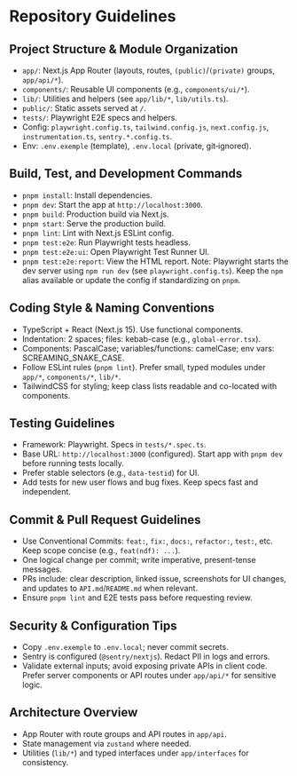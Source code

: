 # Repository Guidelines

## Project Structure & Module Organization
- `app/`: Next.js App Router (layouts, routes, `(public)`/`(private)` groups, `app/api/*`).
- `components/`: Reusable UI components (e.g., `components/ui/*`).
- `lib/`: Utilities and helpers (see `app/lib/*`, `lib/utils.ts`).
- `public/`: Static assets served at `/`.
- `tests/`: Playwright E2E specs and helpers.
- Config: `playwright.config.ts`, `tailwind.config.js`, `next.config.js`, `instrumentation.ts`, `sentry.*.config.ts`.
- Env: `.env.exemple` (template), `.env.local` (private, git‑ignored).

## Build, Test, and Development Commands
- `pnpm install`: Install dependencies.
- `pnpm dev`: Start the app at `http://localhost:3000`.
- `pnpm build`: Production build via Next.js.
- `pnpm start`: Serve the production build.
- `pnpm lint`: Lint with Next.js ESLint config.
- `pnpm test:e2e`: Run Playwright tests headless.
- `pnpm test:e2e:ui`: Open Playwright Test Runner UI.
- `pnpm test:e2e:report`: View the HTML report.
  Note: Playwright starts the dev server using `npm run dev` (see `playwright.config.ts`). Keep the `npm` alias available or update the config if standardizing on `pnpm`.

## Coding Style & Naming Conventions
- TypeScript + React (Next.js 15). Use functional components.
- Indentation: 2 spaces; files: kebab-case (e.g., `global-error.tsx`).
- Components: PascalCase; variables/functions: camelCase; env vars: SCREAMING_SNAKE_CASE.
- Follow ESLint rules (`pnpm lint`). Prefer small, typed modules under `app/*`, `components/*`, `lib/*`.
- TailwindCSS for styling; keep class lists readable and co-located with components.

## Testing Guidelines
- Framework: Playwright. Specs in `tests/*.spec.ts`.
- Base URL: `http://localhost:3000` (configured). Start app with `pnpm dev` before running tests locally.
- Prefer stable selectors (e.g., `data-testid`) for UI.
- Add tests for new user flows and bug fixes. Keep specs fast and independent.

## Commit & Pull Request Guidelines
- Use Conventional Commits: `feat:`, `fix:`, `docs:`, `refactor:`, `test:`, etc. Keep scope concise (e.g., `feat(ndf): ...`).
- One logical change per commit; write imperative, present-tense messages.
- PRs include: clear description, linked issue, screenshots for UI changes, and updates to `API.md`/`README.md` when relevant.
- Ensure `pnpm lint` and E2E tests pass before requesting review.

## Security & Configuration Tips
- Copy `.env.exemple` to `.env.local`; never commit secrets.
- Sentry is configured (`@sentry/nextjs`). Redact PII in logs and errors.
- Validate external inputs; avoid exposing private APIs in client code. Prefer server components or API routes under `app/api/*` for sensitive logic.

## Architecture Overview
- App Router with route groups and API routes in `app/api`.
- State management via `zustand` where needed.
- Utilities (`lib/*`) and typed interfaces under `app/interfaces` for consistency.
